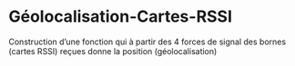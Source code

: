 # Géolocalisation-Cartes-RSSI
Construction d’une fonction qui à partir des 4 forces de signal des bornes (cartes RSSI) reçues donne la position (géolocalisation)
